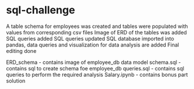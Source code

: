 # sql-challenge
A table schema for employees was created and tables were populated with values from corresponding csv files
Image of ERD of the tables was added
SQL queries added
SQL queries updated
SQL database imported into pandas, data queries and visualization for data analysis are added
Final editing done


ERD_schema - contains image of employee_db data model
schema.sql - contains sql to create schema foe employee_db
queries.sql - contains sql queries to perform the required analysis
Salary.ipynb - contains bonus part solution
